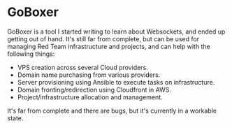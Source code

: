 # GoBoxer

GoBoxer is a tool I started writing to learn about Websockets, and ended up getting out of hand. It's still far from complete, but can be used for managing Red Team infrastructure and projects, and can help with the following things:

- VPS creation across several Cloud providers.
- Domain name purchasing from various providers.
- Server provisioning using Ansible to execute tasks on infrastructure.
- Domain fronting/redirection using Cloudfront in AWS.
- Project/infrastructure allocation and management.

It's far from complete and there are bugs, but it's currently in a workable state.

